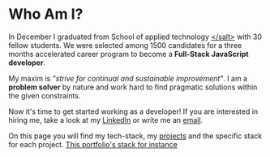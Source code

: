 # Who Am I?

In December I graduated from School of applied technology [<​/salt>](https://salt.dev/) with 30 fellow students. We were selected among 1500 candidates for a three months accelerated career program to become a **Full-Stack JavaScript developer**.

My maxim is _"strive for continual and sustainable improvement"_. I am a **problem solver** by nature and work hard to find pragmatic solutions within the given constraints.

Now it's time to get started working as a developer! If you are interested in hiring me, take a look at my [LinkedIn](https://www.linkedin.com/in/johan-strand-99a12b44/) or write me an [email](mailto:johan.strand@appliedtechnology.se).

On this page you will find my tech-stack, my [projects](/projects) and the specific stack for each project. [This portfolio's stack for instance](/projects/portfolio) 